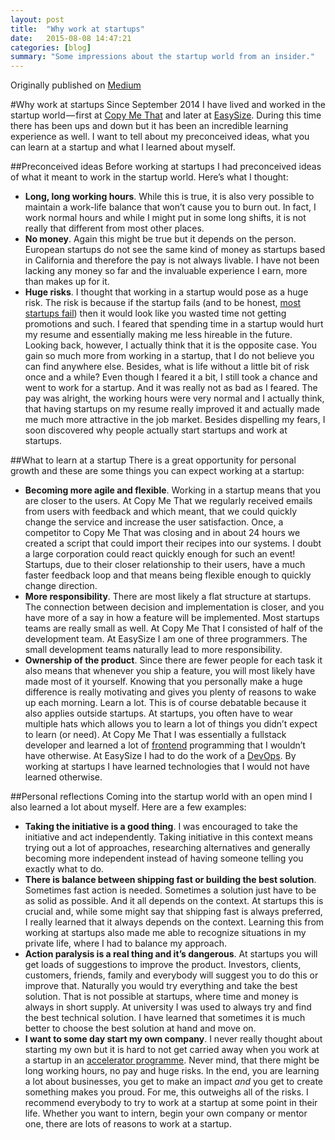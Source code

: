 ```yaml
---
layout: post
title:  "Why work at startups"
date:   2015-08-08 14:47:21
categories: [blog]
summary: "Some impressions about the startup world from an insider."
---
```

Originally published on [Medium](https://medium.com/easysize-guests-wall/why-work-at-startups-305425d14b39)

#Why work at startups
Since September 2014 I have lived and worked in the startup world — first at [Copy Me That](http://www.copymethat.com/) and later at [EasySize](http://www.easysize.me/). During this time there has been ups and down but it has been an incredible learning experience as well. I want to tell about my preconceived ideas, what you can learn at a startup and what I learned about myself.

##Preconceived ideas
Before working at startups I had preconceived ideas of what it meant to work in the startup world. Here’s what I thought:

- **Long, long working hours**. While this is true, it is also very possible to maintain a work-life balance that won’t cause you to burn out. In fact, I work normal hours and while I might put in some long shifts, it is not really that different from most other places.
- **No money**. Again this might be true but it depends on the person. European startups do not see the same kind of money as startups based in California and therefore the pay is not always livable. I have not been lacking any money so far and the invaluable experience I earn, more than makes up for it.
- **Huge risks**. I thought that working in a startup would pose as a huge risk. The risk is because if the startup fails (and to be honest, [most startups fail](http://fortune.com/2014/09/25/why-startups-fail-according-to-their-founders/)) then it would look like you wasted time not getting promotions and such. I feared that spending time in a startup would hurt my resume and essentially making me less hireable in the future. Looking back, however, I actually think that it is the opposite case. You gain so much more from working in a startup, that I do not believe you can find anywhere else. Besides, what is life without a little bit of risk once and a while?
Even though I feared it a bit, I still took a chance and went to work for a startup. And it was really not as bad as I feared. The pay was alright, the working hours were very normal and I actually think, that having startups on my resume really improved it and actually made me much more attractive in the job market. Besides dispelling my fears, I soon discovered why people actually start startups and work at startups.

##What to learn at a startup
There is a great opportunity for personal growth and these are some things you can expect working at a startup:

- **Becoming more agile and flexible**. Working in a startup means that you are closer to the users. At Copy Me That we regularly received emails from users with feedback and which meant, that we could quickly change the service and increase the user satisfaction. Once, a competitor to Copy Me That was closing and in about 24 hours we created a script that could import their recipes into our systems. I doubt a large corporation could react quickly enough for such an event! Startups, due to their closer relationship to their users, have a much faster feedback loop and that means being flexible enough to quickly change direction.
- **More responsibility**. There are most likely a flat structure at startups. The connection between decision and implementation is closer, and you have more of a say in how a feature will be implemented. Most startups teams are really small as well. At Copy Me That I consisted of half of the development team. At EasySize I am one of three programmers. The small development teams naturally lead to more responsibility.
- **Ownership of the product**. Since there are fewer people for each task it also means that whenever you ship a feature, you will most likely have made most of it yourself. Knowing that you personally make a huge difference is really motivating and gives you plenty of reasons to wake up each morning.
Learn a lot. This is of course debatable because it also applies outside startups. At startups, you often have to wear multiple hats which allows you to learn a lot of things you didn’t expect to learn (or need). At Copy Me That I was essentially a fullstack developer and learned a lot of [frontend](http://en.wikipedia.org/wiki/Front_and_back_ends) programming that I wouldn’t have otherwise. At EasySize I had to do the work of a [DevOps](http://en.wikipedia.org/wiki/DevOps). By working at startups I have learned technologies that I would not have learned otherwise.

##Personal reflections
Coming into the startup world with an open mind I also learned a lot about myself. Here are a few examples:

- **Taking the initiative is a good thing**. I was encouraged to take the initiative and act independently. Taking initiative in this context means trying out a lot of approaches, researching alternatives and generally becoming more independent instead of having someone telling you exactly what to do.
- **There is balance between shipping fast or building the best solution**. Sometimes fast action is needed. Sometimes a solution just have to be as solid as possible. And it all depends on the context. At startups this is crucial and, while some might say that shipping fast is always preferred, I really learned that it always depends on the context. Learning this from working at startups also made me able to recognize situations in my private life, where I had to balance my approach.
- **Action paralysis is a real thing and it’s dangerous**. At startups you will get loads of suggestions to improve the product. Investors, clients, customers, friends, family and everybody will suggest you to do this or improve that. Naturally you would try everything and take the best solution. That is not possible at startups, where time and money is always in short supply. At university I was used to always try and find the best technical solution. I have learned that sometimes it is much better to choose the best solution at hand and move on.
- **I want to some day start my own company**. I never really thought about starting my own but it is hard to not get carried away when you work at a startup in an [accelerator programme](http://www.startupbootcamp.org/). Never mind, that there might be long working hours, no pay and huge risks. In the end, you are learning a lot about businesses, you get to make an impact *and* you get to create something makes you proud. For me, this outweighs all of the risks.
I recommend everybody to try to work at a startup at some point in their life. Whether you want to intern, begin your own company or mentor one, there are lots of reasons to work at a startup.
